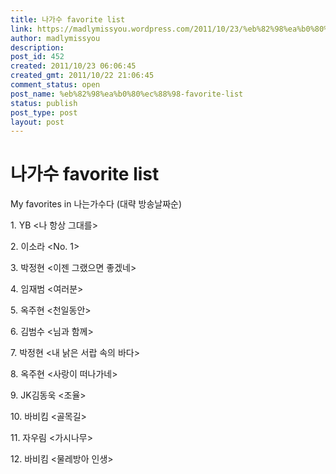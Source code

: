 ```yaml
---
title: 나가수 favorite list
link: https://madlymissyou.wordpress.com/2011/10/23/%eb%82%98%ea%b0%80%ec%88%98-favorite-list/
author: madlymissyou
description: 
post_id: 452
created: 2011/10/23 06:06:45
created_gmt: 2011/10/22 21:06:45
comment_status: open
post_name: %eb%82%98%ea%b0%80%ec%88%98-favorite-list
status: publish
post_type: post
layout: post
---
```


# 나가수 favorite list

My favorites in 나는가수다 (대략 방송날짜순)

1\. YB <나 항상 그대를>

2\. 이소라 <No. 1>

3\. 박정현 <이젠 그랬으면 좋겠네>

4\. 임재범 <여러분>

5\. 옥주현 <천일동안>

6\. 김범수 <님과 함께>

7\. 박정현 <내 낡은 서랍 속의 바다>

8\. 옥주현 <사랑이 떠나가네>

9\. JK김동욱 <조율>

10\. 바비킴 <골목길>

11\. 자우림 <가시나무>

12\. 바비킴 <물레방아 인생>